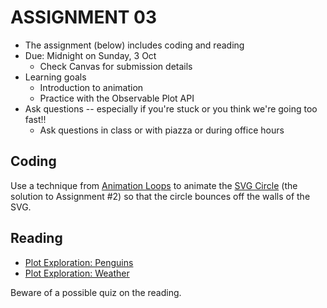 
# ASSIGNMENT 03

* The assignment (below) includes coding and reading
* Due: Midnight on Sunday, 3 Oct
  * Check Canvas for submission details
* Learning goals
  * Introduction to animation
  * Practice with the Observable Plot API
* Ask questions -- especially if you're stuck or you think we're going too fast!!
  * Ask questions in class or with piazza or during office hours

## Coding

Use a technique from [Animation Loops](https://observablehq.com/@mbostock/animation-loops) 
to animate the [SVG Circle](https://observablehq.com/d/991595f4b70d9f06) 
(the solution to Assignment #2)
so that the circle bounces off the walls of the SVG.

## Reading

* [Plot Exploration: Penguins](https://observablehq.com/@observablehq/plot-exploration-penguins)
* [Plot Exploration: Weather](https://observablehq.com/@observablehq/plot-exploration-weather)

Beware of a possible quiz on the reading.
